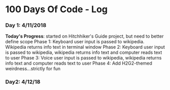 # 100 Days Of Code - Log

### Day 1: 4/11/2018
**Today's Progress**: started on Hitchhiker's Guide project, but need to better define scope
  Phase 1: Keyboard user input is passed to wikipedia. Wikipedia returns info text in terminal window
  Phase 2: Keyboard user input is passed to wikipedia, wikipedia returns info text and computer reads text to user
  Phase 3: Voice user input is passed to wikipedia, wikipedia returns info text and computer reads text to user
  Phase 4: Add H2G2-themed weirdness...strictly for fun
 
 ### Day2: 4/12/18
